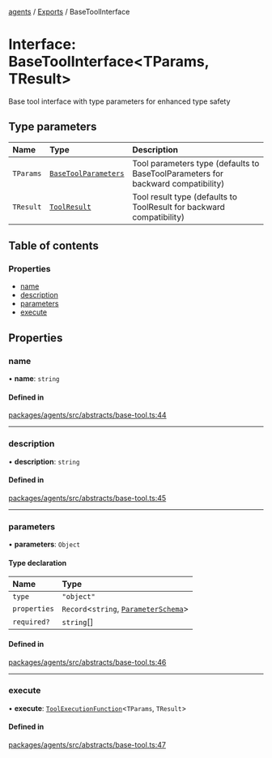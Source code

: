 <!-- 
 ⚠️  AUTO-GENERATED FILE - DO NOT EDIT MANUALLY
 This file is automatically generated by scripts/docs-generator.js
 To make changes, edit the source TypeScript files or update the generator script
-->

[agents](../../) / [Exports](../modules) / BaseToolInterface

# Interface: BaseToolInterface\<TParams, TResult\>

Base tool interface with type parameters for enhanced type safety

## Type parameters

| Name | Type | Description |
| :------ | :------ | :------ |
| `TParams` | [`BaseToolParameters`](../modules#basetoolparameters) | Tool parameters type (defaults to BaseToolParameters for backward compatibility) |
| `TResult` | [`ToolResult`](ToolResult) | Tool result type (defaults to ToolResult for backward compatibility) |

## Table of contents

### Properties

- [name](BaseToolInterface#name)
- [description](BaseToolInterface#description)
- [parameters](BaseToolInterface#parameters)
- [execute](BaseToolInterface#execute)

## Properties

### name

• **name**: `string`

#### Defined in

[packages/agents/src/abstracts/base-tool.ts:44](https://github.com/woojubb/robota/blob/d84cd2e1e6915e9f7e9aff8f9b06df02e55c139b/packages/agents/src/abstracts/base-tool.ts#L44)

___

### description

• **description**: `string`

#### Defined in

[packages/agents/src/abstracts/base-tool.ts:45](https://github.com/woojubb/robota/blob/d84cd2e1e6915e9f7e9aff8f9b06df02e55c139b/packages/agents/src/abstracts/base-tool.ts#L45)

___

### parameters

• **parameters**: `Object`

#### Type declaration

| Name | Type |
| :------ | :------ |
| `type` | ``"object"`` |
| `properties` | `Record`\<`string`, [`ParameterSchema`](ParameterSchema)\> |
| `required?` | `string`[] |

#### Defined in

[packages/agents/src/abstracts/base-tool.ts:46](https://github.com/woojubb/robota/blob/d84cd2e1e6915e9f7e9aff8f9b06df02e55c139b/packages/agents/src/abstracts/base-tool.ts#L46)

___

### execute

• **execute**: [`ToolExecutionFunction`](../modules#toolexecutionfunction)\<`TParams`, `TResult`\>

#### Defined in

[packages/agents/src/abstracts/base-tool.ts:47](https://github.com/woojubb/robota/blob/d84cd2e1e6915e9f7e9aff8f9b06df02e55c139b/packages/agents/src/abstracts/base-tool.ts#L47)
